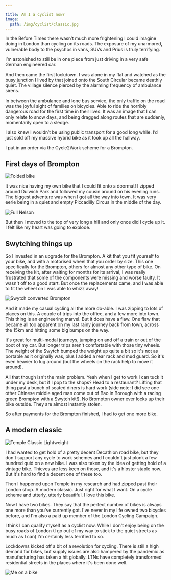 ```yaml
---

title: Am I a cyclist now?
image:
  path: /img/cyclist/classic.jpg
---
```


In the Before Times there wasn’t much more frightening I could imagine doing in London than cycling on its roads. The exposure of my unarmored, vulnerable body to the psychos in vans, SUVs and Prius is truly terrifying.

I’m astonished to still be in one piece from just driving in a very safe German engineered car.

And then came the first lockdown. I was alone in my flat and watched as the busy junction I lived by that joined onto the South Circular became deathly quiet. The village silence pierced by the alarming frequency of ambulance sirens.

In between the ambulance and lone bus service, the only traffic on the road was the joyful sight of families on bicycles. Able to ride the horribly dangerous road for the first time in their lives. It was an image that I can only relate to snow days, and being dragged along routes that are suddenly, momentarily open to a sledge.

I also knew I wouldn’t be using public transport for a good long while. I’d just sold off my massive hybrid bike as it took up all the hallway.

I put in an order via the Cycle2Work scheme for a Brompton.

## First days of Brompton

![Folded bike](/img/cyclist/folded.avif)

It was nice having my own bike that I could fit onto a doormat! I zipped around Dulwich Park and followed my cousin around on his evening runs. The biggest adventure was when I got all the way into town. It was very eerie being in a quiet and empty Piccadilly Circus in the middle of the day.

![Full Nelson](/img/cyclist/full-nelson.avif)

But then I moved to the top of very long a hill and only once did I cycle up it. I felt like my heart was going to explode.

## Swytching things up

So I invested in an upgrade for the Brompton. A kit that you fit yourself to your bike, and with a motorised wheel that you order by size. This one specifically for the Brompton, others for almost any other type of bike. On receiving the kit, after waiting for months for its arrival, I was really frustrated that some of the components were missing and worse faulty. It wasn't off to a good start. But once the replacements came, and I was able to fit the wheel on I was able to whizz away!

![Swytch converted Brompton](/img/cyclist/swytch.avif)

And it made my casual cycling all the more do-able. I was zipping to lots of places on this. A couple of trips into the office, and a few more into town. This thing is an engineering marvel. But it does have a flaw. One flaw that became all too apparent on my last rainy journey back from town, across the 15km and hitting some big bumps on the way.

It's great for multi-modal journeys, jumping on and off a train or out of the boot of my car. But longer trips aren't comfortable with those tiny wheels. The weight of the Swytch bumped the weight up quite a bit so it's not as portable as it originally was, plus I added a rear rack and mud guard. So it's even heavier to lug around (but the wheels on the rack help to move it around).

All that though isn't the main problem. Yeah when I get to work I can tuck it under my desk, but if I pop to the shops? Head to a restaurant? Lifting that thing past a bunch of seated diners is hard work (side note: I did see one other Chinese middle aged man come out of Bao in Borough with a racing green Brompton with a Swytch kit!). No Brompton owner ever locks up their bike outside. They are almost instantly stolen.

So after payments for the Brompton finished, I had to get one more bike.

## A modern classic

![Temple Classic Lightweight](/img/cyclist/classic.avif)

I had wanted to get hold of a pretty decent Decathlon road bike, but they don't support any cycle to work schemes and I couldn't just plonk a few hundred quid on a new bike. I was also taken by the idea of getting hold of a vintage bike. Thieves are less keen on those, and it's a hipster staple now. But it's hard to find a decent one of these too.

Then I happened upon Temple in my research and had zipped past their London shop. A modern classic. Just right for what I want. On a cycle scheme and utterly, utterly beautiful. I love this bike.

Now I have two bikes. They say that the perfect number of bikes is always one more than you've currently got. I've never in my life owned two bicycles before, and I'm also a paid up member of the London Cycling Campaign.

I think I can qualify myself as a cyclist now. While I don't enjoy being on the busy roads of London (I go out of my way to stick to the quiet streets as much as I can) I'm certainly less terrified to so.

Lockdowns kicked off a bit of a revolution for cycling. There is still a high demand for bikes, but supply issues are also hampered by the pandemic as manufacturing has taken a hit globally. LTNs have completely transformed residential streets in the places where it's been done well.

![Me on a bike](/img/cyclist/me.avif)
